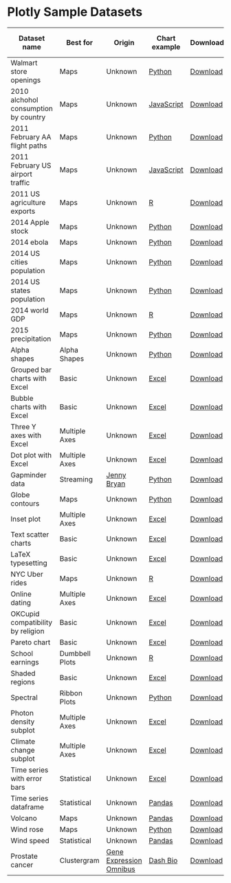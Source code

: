 # Plotly Sample Datasets

| Dataset name | Best for | Origin | Chart example | Download | Open in Plotly |
| --- | --- | --- | ---  | ---  | ---  |
| Walmart store openings | Maps | Unknown | [Python](https://plot.ly/python/map-subplots-and-small-multiples/) | [Download](https://github.com/plotly/datasets/blob/master/1962_2006_walmart_store_openings.csv) | [Open](https://plot.ly/16263/~jackp/) |
| 2010 alchohol consumption by country | Maps | Unknown | [JavaScript](https://plot.ly/javascript/choropleth-maps/) | [Download](https://github.com/plotly/datasets/blob/master/2010_alcohol_consumption_by_country.csv) | [Open](https://plot.ly/16265/~jackp/) |
| 2011 February AA flight paths | Maps | Unknown | [Python](https://plot.ly/python/lines-on-maps/) | [Download](https://github.com/plotly/datasets/blob/master/2011_february_aa_flight_paths.csv) | [Open](https://plot.ly/7924/~Dreamshot/) |
| 2011 February US airport traffic | Maps | Unknown | [JavaScript](https://plot.ly/javascript/scatter-plots-on-maps/) | [Download](https://github.com/plotly/datasets/blob/master/2011_february_us_airport_traffic.csv) | [Open](https://plot.ly/7926/~Dreamshot/) |
| 2011 US agriculture exports | Maps | Unknown | [R](https://plot.ly/r/choropleth-maps/) | [Download](https://github.com/plotly/datasets/blob/master/2011_us_ag_exports.csv) | [Open](https://plot.ly/7923/~Dreamshot/) |
| 2014 Apple stock | Maps | Unknown | [Python](https://plot.ly/python/html-reports/) | [Download](https://github.com/plotly/datasets/blob/master/2014_apple_stock.csv) | [Open](https://plot.ly/7928/~Dreamshot/) |
| 2014 ebola | Maps | Unknown | [Python](https://plot.ly/python/bubble-maps/) | [Download](https://github.com/plotly/datasets/blob/master/2014_ebola.csv) | [Open](https://plot.ly/7930/~Dreamshot/) |
| 2014 US cities population | Maps | Unknown | [Python](https://plot.ly/python/bubble-maps/) | [Download](https://github.com/plotly/datasets/blob/master/2014_us_cities.csv) | [Open](https://plot.ly/7932/~Dreamshot/) |
| 2014 US states population | Maps | Unknown | [Python](https://plot.ly/python/bubble-maps/) | [Download](https://github.com/plotly/datasets/blob/master/2014_usa_states.csv) | [Open](https://plot.ly/7934/~Dreamshot/) |
| 2014 world GDP | Maps | Unknown | [R](https://plot.ly/r/choropleth-maps/) | [Download](https://github.com/plotly/datasets/blob/master/2014_world_gdp_with_codes.csv) | [Open](https://plot.ly/7936/~Dreamshot/) |
| 2015 precipitation | Maps | Unknown | [Python](https://plot.ly/python/scatter-plots-on-maps/) | [Download](https://github.com/plotly/datasets/blob/master/2015_06_30_precipitation.csv) | [Open](https://plot.ly/7938/~Dreamshot/) |
| Alpha shapes | Alpha Shapes | Unknown | [Python](https://plot.ly/python/alpha-shapes/) | [Download](https://github.com/plotly/datasets/blob/master/alpha_shape.csv) | [Open](https://plot.ly/7940/~Dreamshot/) |
| Grouped bar charts with Excel | Basic | Unknown | [Excel](http://help.plot.ly/excel/grouped-bar-chart/) | [Download](https://github.com/plotly/datasets/blob/master/bar-charts-with-excel.csv) | [Open](https://plot.ly/7942/~Dreamshot/) |
| Bubble charts with Excel | Basic | Unknown | [Excel](http://help.plot.ly/excel/bubble-chart/) | [Download](https://github.com/plotly/datasets/blob/master/bubble_chart_tutorial.csv) | [Open](https://plot.ly/7944/~Dreamshot/) |
| Three Y axes with Excel | Multiple Axes | Unknown | [Excel](http://help.plot.ly/excel/three-y-axes/) | [Download](https://github.com/plotly/datasets/blob/master/cost_output_defective.csv) | [Open](https://plot.ly/7946/~Dreamshot/) |
| Dot plot with Excel | Multiple Axes | Unknown | [Excel](http://help.plot.ly/excel/dot-plots/) | [Download](https://github.com/plotly/datasets/blob/master/dot-plot-with-excel.csv) | [Open](https://plot.ly/7948/~Dreamshot/) |
| Gapminder data | Streaming | [Jenny Bryan](https://github.com/jennybc/gapminder) | [Python](https://plot.ly/python/streaming-bubbles-tutorial/) | [Download](https://github.com/plotly/datasets/blob/master/gapminderDataFiveYear.csv) | [Open](https://plot.ly/7950/~Dreamshot/) |
| Globe contours | Maps | Unknown | [Python](https://plot.ly/python/lines-on-maps/) | [Download](https://github.com/plotly/datasets/blob/master/globe_contours.csv) | [Open](https://plot.ly/7952/~Dreamshot/) |
| Inset plot | Multiple Axes | Unknown | [Excel](http://help.plot.ly/excel/insets) | [Download](https://github.com/plotly/datasets/blob/master/inset.csv) | [Open](https://plot.ly/7954/~Dreamshot/) |
| Text scatter charts | Basic | Unknown | [Excel](http://help.plot.ly/excel/text-scatter-chart) | [Download](https://github.com/plotly/datasets/blob/master/label-text.csv) | [Open](https://plot.ly/7956/~Dreamshot/) |
| LaTeX typesetting | Basic | Unknown | [Excel](http://help.plot.ly/excel/LaTeX) | [Download](https://github.com/plotly/datasets/blob/master/latex-typesetting-with-excel.csv) | [Open](https://plot.ly/7958/~Dreamshot/) |
| NYC Uber rides | Maps | Unknown | [R](https://plot.ly/r/scattermapbox/) | [Download](https://github.com/plotly/datasets/blob/master/uber-rides-data1.csv) | N.A. |
| Online dating | Multiple Axes | Unknown | [Excel](http://help.plot.ly/excel/graph-with-multiple-axes/) | [Download](https://github.com/plotly/datasets/blob/master/multiple_y_axis.csv) | [Open](https://plot.ly/7960/~Dreamshot/) |
| OKCupid compatibility by religion | Basic | Unknown | [Excel](http://help.plot.ly/excel/heatmap) | [Download](https://github.com/plotly/datasets/blob/master/okcupid-compatibility-by-religion.csv) | [Open](https://plot.ly/7962/~Dreamshot/) |
| Pareto chart | Basic | Unknown | [Excel](http://help.plot.ly/excel/pareto-chart) | [Download](https://github.com/plotly/datasets/blob/master/pareto-chart.csv) | [Open](https://plot.ly/7964/~Dreamshot/) |
| School earnings | Dumbbell Plots | Unknown | [R](https://plot.ly/r/dumbbell-plots/) | [Download](https://github.com/plotly/datasets/blob/master/school_earnings.csv) | [Open](https://plot.ly/7966/~Dreamshot/) |
| Shaded regions | Basic | Unknown | [Excel](http://help.plot.ly/excel/shaded-region-on-chart) | [Download](https://github.com/plotly/datasets/blob/master/shaded-region.csv) | [Open](https://plot.ly/7968/~Dreamshot/) |
| Spectral | Ribbon Plots | Unknown | [Python](https://plot.ly/python/ribbon-plots/) | [Download](https://github.com/plotly/datasets/blob/master/spectral.csv) | [Open](https://plot.ly/7970/~Dreamshot/) |
| Photon density subplot | Multiple Axes | Unknown | [Excel](http://help.plot.ly/excel/insets) | [Download](https://github.com/plotly/datasets/blob/master/subplot.csv) | [Open](https://plot.ly/7972/~Dreamshot/)
| Climate change subplot | Multiple Axes | Unknown | [Excel](http://help.plot.ly/excel/subplots) | [Download](https://github.com/plotly/datasets/blob/master/subplots.csv) | [Open](https://plot.ly/7974/~Dreamshot/) |
| Time series with error bars | Statistical | Unknown | [Excel](http://help.plot.ly/excel/time-series) | [Download](https://github.com/plotly/datasets/blob/master/time-series-with-error-bars-excel.csv) | [Open](https://plot.ly/7976/~Dreamshot/) |
| Time series dataframe | Statistical | Unknown | [Pandas](https://plot.ly/pandas/time-series/) | [Download](https://github.com/plotly/datasets/blob/master/timeseries.csv) | [Open](https://plot.ly/7978/~Dreamshot/) |
| Volcano | Maps | Unknown | [Pandas](https://plot.ly/pandas/3d-surface-plots/) | [Download](https://github.com/plotly/datasets/blob/master/volcano.csv) | [Open](https://plot.ly/7980/~Dreamshot/) |
| Wind rose | Maps | Unknown | [Python](https://plot.ly/python/wind-rose-charts/) | [Download](https://github.com/plotly/datasets/blob/master/wind_rose.csv) | [Open](https://plot.ly/7982/~Dreamshot/) |
| Wind speed | Statistical | Unknown | [Pandas](https://plot.ly/pandas/error-bars/) | [Download](https://github.com/plotly/datasets/blob/master/wind_speed_laurel_nebraska.csv) | [Open](https://plot.ly/7984/~Dreamshot/) |
| Prostate cancer | Clustergram | [Gene Expression Omnibus](https://www.ncbi.nlm.nih.gov/geo/) | [Dash Bio](https://dash-bio.plotly.host/dash-clustergram/) | [Download](https://github.com/plotly/datasets/blob/master/clustergram_GDS5373.soft) | NA |
